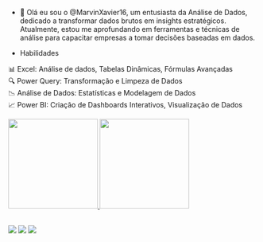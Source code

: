- 👋 Olá eu sou o  @MarvinXavier16,  um entusiasta da Análise de Dados, dedicado a transformar dados brutos em insights estratégicos. Atualmente, estou me aprofundando em ferramentas e técnicas de análise para capacitar empresas a tomar decisões baseadas em dados.

- Habilidades</br>
  
📊 Excel: Análise de dados, Tabelas Dinâmicas, Fórmulas Avançadas</br>
🔍 Power Query: Transformação e Limpeza de Dados</br>
📉 Análise de Dados: Estatísticas e Modelagem de Dados</br>
📈 Power BI: Criação de Dashboards Interativos, Visualização de Dados</br>

<div align="left"> 
  <a href="https://github.com/MarvinXavier16">
  <img height="180em" src="https://github-readme-stats.vercel.app/api?username=MarvinXavier16&show_icons=true&theme=dracula&include_all_commits=true&count_private=true"/>
  <img height="180em" src="https://github-readme-stats.vercel.app/api/top-langs/?username=MarvinXavier16&layout=compact&langs_count=7&theme=dracula"/>
</div>
  


<div style="display: center"><br> 
  
   <a href="https://instagram.com/marvinxavier" target="_blank"><img src="https://img.shields.io/badge/-Instagram-%23E4405F?style=for-the-badge&logo=instagram&logoColor=white" target="_blank"></a>
    <a href = "mailto:mvsxm13@gmail.com"><img src="https://img.shields.io/badge/-Gmail-%23333?style=for-the-badge&logo=gmail&logoColor=white" target="_blank"></a>
    <a href="[https://www.linkedin.com/in/marcus-xavier16/]" target="_blank"><img src="https://img.shields.io/badge/-LinkedIn-%230077B5?style=for-the-badge&logo=linkedin&logoColor=white" target="_blank"></a> 
 
 
</div>
